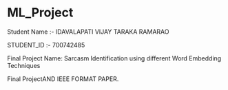 # ML_Project

Student Name :- IDAVALAPATI VIJAY TARAKA RAMARAO

STUDENT_ID :- 700742485

Final Project Name: Sarcasm Identification using different Word Embedding Techniques

Final ProjectAND IEEE FORMAT PAPER.
